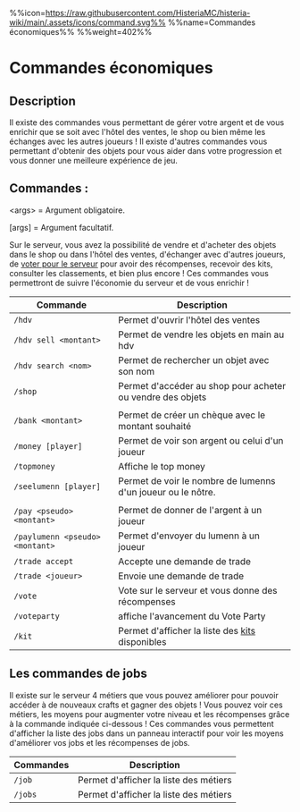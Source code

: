 %%icon=https://raw.githubusercontent.com/HisteriaMC/histeria-wiki/main/.assets/icons/command.svg%%
%%name=Commandes économiques%%
%%weight=402%%
# Commandes économiques

## Description
Il existe des commandes vous permettant de gérer votre argent et de vous enrichir que se soit avec l'hôtel des ventes, le shop ou bien même les échanges avec les autres joueurs ! Il existe d'autres commandes vous permettant d'obtenir des objets pour vous aider dans votre progression et vous donner une meilleure expérience de jeu.

## Commandes :

\<args\> = Argument obligatoire.

[args] = Argument facultatif.

Sur le serveur, vous avez la possibilité de vendre et d'acheter des objets dans le shop ou dans l'hôtel des ventes, d'échanger avec d'autres joueurs, de [voter pour le serveur](https://minecraftpocket-servers.com/server/82450/vote) pour avoir des récompenses, recevoir des kits, consulter les classements, et bien plus encore ! Ces commandes vous permettront de suivre l'économie du serveur et de vous enrichir !

| Commande | Description |
| --- | --- |
|`/hdv`|Permet d'ouvrir l'hôtel des ventes|
|`/hdv sell <montant>`|Permet de vendre les objets en main au hdv|
|`/hdv search <nom>`|Permet de rechercher un objet avec son nom|
|`/shop`|Permet d'accéder au shop pour acheter ou vendre des objets|
|  |  |
|`/bank <montant>`|Permet de créer un chèque avec le montant souhaité|
|`/money [player]`|Permet de voir son argent ou celui d'un joueur|
|`/topmoney`|Affiche le top money|
|`/seelumenn [player]`|Permet de voir le nombre de lumenns d'un joueur ou le nôtre.|
|  |  |
|`/pay <pseudo> <montant>`|Permet de donner de l'argent à un joueur|
|`/paylumenn <pseudo> <montant>`|Permet d'envoyer du lumenn à un joueur|
|`/trade accept`|Accepte une demande de trade|
|`/trade <joueur>`|Envoie une demande de trade|
|`/vote`|Vote sur le serveur et vous donne des récompenses|
|`/voteparty`|affiche l'avancement du Vote Party|
|`/kit`|Permet d'afficher la liste des [kits](https://histeria.fr/wiki/récompenses/kits) disponibles|

## Les commandes de jobs
Il existe sur le serveur 4 métiers que vous pouvez améliorer pour pouvoir accéder à de nouveaux crafts et gagner des objets ! Vous pouvez voir ces métiers, les moyens pour augmenter votre niveau et les récompenses grâce à la commande indiquée ci-dessous !
Ces commandes vous permettent d'afficher la liste des jobs dans un panneau interactif pour voir les moyens d'améliorer vos jobs et les récompenses de jobs.

| Commandes | Description |
|---|---|
|`/job`|Permet d'afficher la liste des métiers|
|`/jobs`|Permet d'afficher la liste des métiers|

